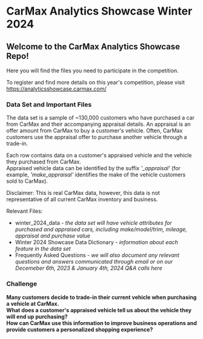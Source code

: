 # CarMax Analytics Showcase Winter 2024

## Welcome to the CarMax Analytics Showcase Repo!  

Here you will find the files you need to participate in the competition.

To register and find more details on this year's competition, please visit <https://analyticsshowcase.carmax.com/>

### Data Set and Important Files  
The data set is a sample of ~130,000 customers who have purchased a car from CarMax and their accompanying appraisal details. An appraisal is an offer amount from CarMax to buy a customer's vehicle. Often, CarMax customers use the appraisal offer to purchase another vehicle through a trade-in.  
  
Each row contains data on a customer's appraised vehicle and the vehicle they purchased from CarMax.   
Appraised vehicle data can be identified by the suffix *'_appraisal'* (for example, *'make_appraisal'* identifies the make of the vehicle customers sold to CarMax).

Disclaimer: This is real CarMax data, however, this data is not representative of all current CarMax inventory and business.


Relevant Files:
   * winter_2024_data - *the data set will have vehicle attributes for purchased and appraised cars, including make/model/trim, mileage, appraisal and purchase value*
  * Winter 2024 Showcase Data Dictionary - *information about each feature in the data set*  
  * Frequently Asked Questions - *we will also document any relevant questions and answers communicated through email or on our Decemeber 6th, 2023 & January 4th, 2024 Q&A calls here*  

### Challenge  
**Many customers decide to trade-in their current vehicle when purchasing a vehicle at CarMax.  
  What does a customer's appraised vehicle tell us about the vehicle they will end up purchasing?    
  How can CarMax use this information to improve business operations and provide customers a personalized shopping experience?**
